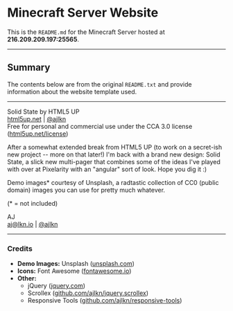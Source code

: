# Minecraft Server Website

This is the `README.md` for the Minecraft Server hosted at **216.209.209.197:25565**.

---

## Summary

The contents below are from the original `README.txt` and provide information about the website template used.

---

Solid State by HTML5 UP  
[html5up.net](https://html5up.net) | [@ajlkn](https://twitter.com/ajlkn)  
Free for personal and commercial use under the CCA 3.0 license ([html5up.net/license](https://html5up.net/license))

After a somewhat extended break from HTML5 UP (to work on a secret-ish new project -- more on that later!) I'm back with a brand new design: Solid State, a slick new multi-pager that combines some of the ideas I've played with over at Pixelarity with an "angular" sort of look. Hope you dig it :)

Demo images* courtesy of Unsplash, a radtastic collection of CC0 (public domain) images you can use for pretty much whatever.

(* = not included)

AJ  
aj@lkn.io | [@ajlkn](https://twitter.com/ajlkn)

---

### Credits

- **Demo Images:** Unsplash ([unsplash.com](https://unsplash.com))
- **Icons:** Font Awesome ([fontawesome.io](https://fontawesome.io))
- **Other:**
  - jQuery ([jquery.com](https://jquery.com))
  - Scrollex ([github.com/ajlkn/jquery.scrollex](https://github.com/ajlkn/jquery.scrollex))
  - Responsive Tools ([github.com/ajlkn/responsive-tools](https://github.com/ajlkn/responsive-tools))
